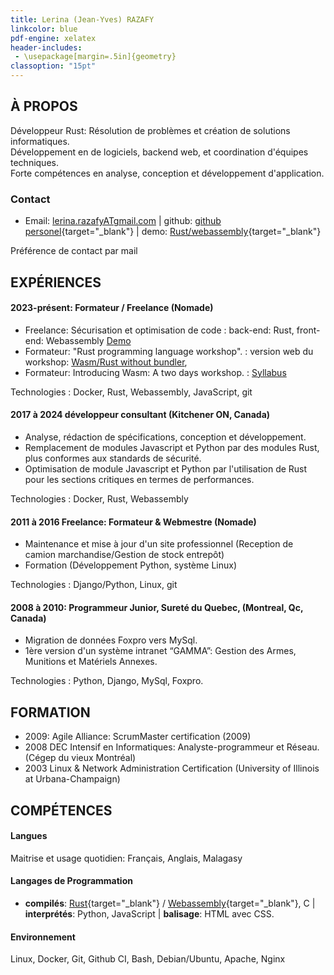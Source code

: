 ```yaml
---
title: Lerina (Jean-Yves) RAZAFY
linkcolor: blue
pdf-engine: xelatex
header-includes:
 - \usepackage[margin=.5in]{geometry}
classoption: "15pt"
---
```


<main>

## À PROPOS

Développeur Rust: Résolution de problèmes et création de solutions informatiques.   
Développement en de logiciels, backend web, et coordination d'équipes techniques.  
Forte compétences en analyse, conception et développement d'application.  

### Contact

+ Email: [lerina.razafyATgmail.com](mailto:lerina.razafy@gmail.com) | github: [github personel](https://github.com/lerina){target="_blank"} | demo: [Rust/webassembly](https://lerina.github.io/demo/){target="_blank"}

Préférence de contact par mail

## EXPÉRIENCES

#### 2023-présent: Formateur / Freelance (Nomade)

+ Freelance: Sécurisation et optimisation de code 
: back-end: Rust, front-end: Webassembly [Demo]()
+ Formateur: "Rust programming language workshop".
: version web du workshop: [Wasm/Rust without bundler](https://lerina.github.io/html/code/rust_wasm/index.html),
+ Formateur: Introducing Wasm: A two days workshop.
: [Syllabus]()

Technologies : Docker, Rust, Webassembly, JavaScript, git
 
#### 2017 à 2024 développeur consultant (Kitchener ON, Canada)

+ Analyse, rédaction de spécifications, conception et développement.
+ Remplacement de modules Javascript et Python par des modules Rust, plus conformes aux standards de sécurité.
+ Optimisation de module Javascript et Python par l'utilisation de Rust pour les sections critiques en termes de performances.

Technologies : Docker, Rust, Webassembly
 
#### 2011 à 2016 Freelance: Formateur & Webmestre (Nomade)

+ Maintenance et mise à jour d'un site professionnel (Reception de camion marchandise/Gestion de stock entrepôt)
+ Formation (Développement Python, système Linux)

Technologies : Django/Python, Linux, git

#### 2008 à 2010: Programmeur Junior, Sureté du Quebec, (Montreal, Qc, Canada)

+ Migration de données Foxpro vers MySql.
+ 1ère version d'un système intranet “GAMMA”: Gestion des Armes, Munitions et Matériels Annexes.

Technologies : Python, Django, MySql, Foxpro.

## FORMATION

+ 2009: Agile Alliance: ScrumMaster certification (2009)
+ 2008 DEC Intensif en Informatiques: Analyste-programmeur et Réseau. (Cégep du vieux Montréal)
+ 2003 Linux & Network Administration Certification (University of Illinois at Urbana-Champaign)

## COMPÉTENCES

#### Langues

Maitrise et usage quotidien: Français, Anglais, Malagasy

#### Langages de Programmation

- **compilés**: [Rust](https://www.rust-lang.org/fr/){target="_blank"} / [Webassembly](https://www.rust-lang.org/fr/what/wasm){target="_blank"}, C | **interprétés**: Python, JavaScript | **balisage**: HTML avec CSS.

#### Environnement

Linux, Docker, Git, Github CI, Bash, Debian/Ubuntu, Apache, Nginx

</main>
